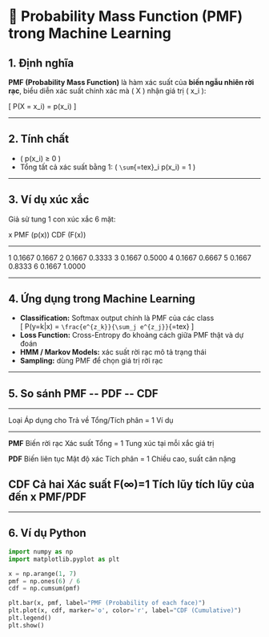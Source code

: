 # 🎲 Probability Mass Function (PMF) trong Machine Learning

## 1. Định nghĩa

**PMF (Probability Mass Function)** là hàm xác suất của **biến ngẫu
nhiên rời rạc**, biểu diễn xác suất chính xác mà ( X ) nhận giá trị (
x_i ):

\[ P(X = x_i) = p(x_i) \]

------------------------------------------------------------------------

## 2. Tính chất

-   ( p(x_i) ≥ 0 )
-   Tổng tất cả xác suất bằng 1: ( `\sum`{=tex}\_i p(x_i) = 1 )

------------------------------------------------------------------------

## 3. Ví dụ xúc xắc

Giả sử tung 1 con xúc xắc 6 mặt:

  x   PMF (p(x))   CDF (F(x))
  --- ------------ ------------
  1   0.1667       0.1667
  2   0.1667       0.3333
  3   0.1667       0.5000
  4   0.1667       0.6667
  5   0.1667       0.8333
  6   0.1667       1.0000

------------------------------------------------------------------------

## 4. Ứng dụng trong Machine Learning

-   **Classification:** Softmax output chính là PMF của các class\
    \[ P(y=k\|x) = `\frac{e^{z_k}}{\sum_j e^{z_j}}`{=tex} \]
-   **Loss Function:** Cross-Entropy đo khoảng cách giữa PMF thật và dự
    đoán
-   **HMM / Markov Models:** xác suất rời rạc mô tả trạng thái
-   **Sampling:** dùng PMF để chọn giá trị rời rạc

------------------------------------------------------------------------

## 5. So sánh PMF -- PDF -- CDF

  ---------------------------------------------------------------------------
  Loại      Áp dụng cho       Trả về     Tổng/Tích phân = 1        Ví dụ
  --------- ----------------- ---------- ------------------------- ----------
  **PMF**   Biến rời rạc      Xác suất   Tổng = 1                  Tung xúc
                              tại mỗi                              xắc
                              giá trị                              

  **PDF**   Biến liên tục     Mật độ xác Tích phân = 1             Chiều cao,
                              suất                                 cân nặng

  **CDF**   Cả hai            Xác suất   F(∞)=1                    Tích lũy
                              tích lũy                             của
                              đến x                                PMF/PDF
  ---------------------------------------------------------------------------

------------------------------------------------------------------------

## 6. Ví dụ Python

``` python
import numpy as np
import matplotlib.pyplot as plt

x = np.arange(1, 7)
pmf = np.ones(6) / 6
cdf = np.cumsum(pmf)

plt.bar(x, pmf, label="PMF (Probability of each face)")
plt.plot(x, cdf, marker='o', color='r', label="CDF (Cumulative)")
plt.legend()
plt.show()
```
